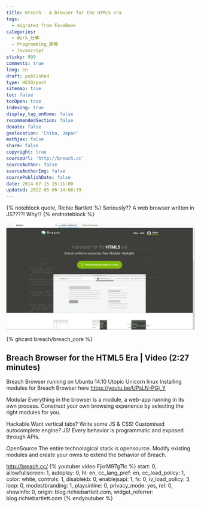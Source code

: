```yaml
---
title: Breach - A browser for the HTML5 era
tags:
  - migrated from FaceBook
categories:
  - Work_仕事
  - Programming_開発
  - Javascript
sticky: 999
comments: true
lang: en
draft: published
type: HEXO/post
sitemap: true
toc: false
tocOpen: true
indexing: true
display_tag_onHome: false
recommendedSection: false
donate: false
geolocation: 'Chiba, Japan'
mathjax: false
share: false
copyright: true
sourceUrl: 'http://breach.cc'
sourceAuthor: false
sourceAuthorImg: false
sourcePublishDate: false
date: 2014-07-15 15:11:00
updated: 2022-05-06 14:08:39
---
```

{% noteblock quote, Richie Bartlett %}
Seriously?? A web browser written in JS????! Why!?
{% endnoteblock %}

 ![](./Breach-A-browser-for-the-HTML5-era/Screenshot-from-2014-08-04-172147.png)

{% ghcard breach/breach_core %}

## Breach Browser for the HTML5 Era | Video (2:27 minutes)
Breach Browser running on Ubuntu 14.10 Utopic Unicorn linux
Installing modules for Breach Browser here https://youtu.be/UPsLN-PGj_Y

Modular Everything in the browser is a module, a web-app running in its own process. Construct your own browsing experience by selecting the right modules for you.

Hackable Want vertical tabs? Write some JS & CSS! Customised autocomplete engine? JS! Every behavior is programmatic and exposed through APIs.

OpenSource The entire technological stack is opensource. Modify existing modules and create your owns to extend the behavior of Breach.

http://breach.cc/
{% youtuber video FjkrM97g7Ic %} 
  start: 0,
  allowfullscreen: 1,
  autoplay: 0,
  hl: en,
  cc_lang_pref: en,
  cc_load_policy: 1,
  color: white,
  controls: 1,
  disablekb: 0,
  enablejsapi: 1,
  fs: 0,
  iv_load_policy: 3,
  loop: 0,
  modestbranding: 1,
  playsinline: 0,
  privacy_mode: yes,
  rel: 0,
  showinfo: 0,
  origin: blog.richiebartlett.com,
  widget_referrer: blog.richiebartlett.com
{% endyoutuber %}